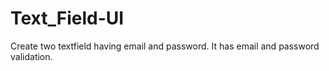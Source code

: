 # Text_Field-UI
Create two textfield having email and password. It has email and password validation.
